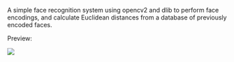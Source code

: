 A simple face recognition system using opencv2 and dlib to perform face encodings, and calculate Euclidean distances from a database of previously encoded faces.

Preview:

![](face_recognition.gif)





